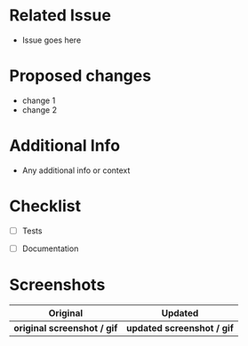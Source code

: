 # Related Issue
- Issue goes here

# Proposed changes
- change 1
- change 2

# Additional Info
- Any additional info or context

# Checklist
- [ ] Tests
- [ ] Documentation


# Screenshots

Original                         | Updated
:------------------------------: | :------------------------------------:
**original screenshot / gif**    |  **updated screenshot / gif**
